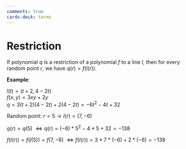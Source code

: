 ```yaml
---
comments: true
cards-deck: terms
---
```


# Restriction []()

If polynomial $q$ is a restriction of a polynomial $f$ to a line $l$, then for every random point $r$, we have $q(r) = f(l(r))$.

[](1724488973336)

**Example**:

$l(t) = (t + 2,4 - 2t)$\
$f(x, y) = 3xy + 2y$\
$q = 3(t+2)(4-2t) + 2(4-2t) = -6t^2 - 4t + 32$

Random point: $r = 5 \rightarrow l(r) = (7, -6)$

$q(r)=q(5)$
$\iff q(r)=(-6) * 5^2-4 * 5+32 = -138$

$f(l(r))= f(l(5)) = f(7,-6)$
$\iff f(l(r)) =3 * 7 * (-6)+2 * (-6)=-138$


